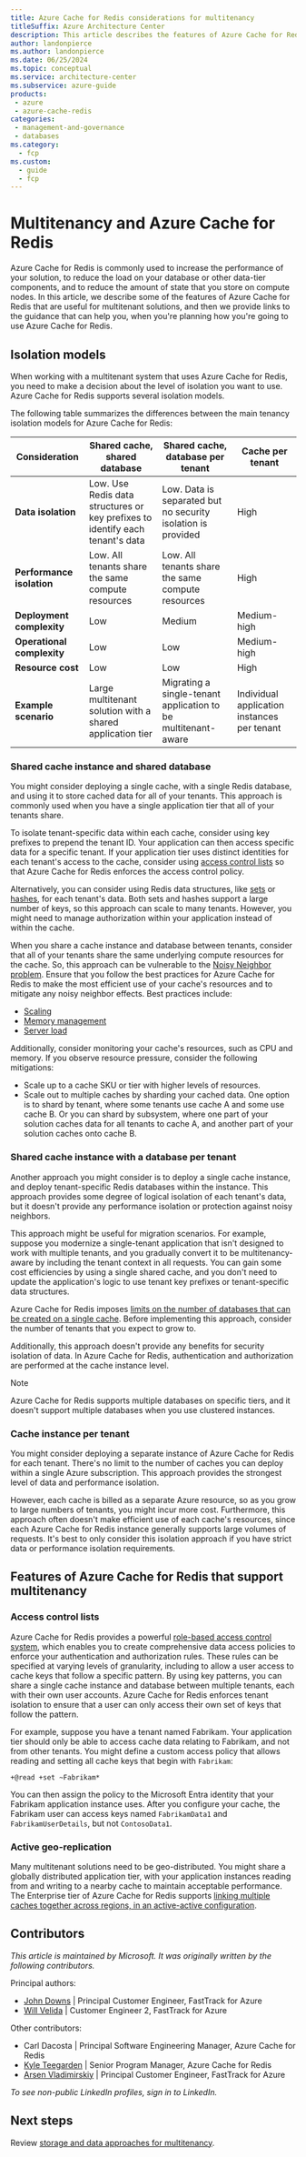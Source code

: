 ```yaml
---
title: Azure Cache for Redis considerations for multitenancy
titleSuffix: Azure Architecture Center
description: This article describes the features of Azure Cache for Redis that are useful when you work with multitenanted systems, and it provides links to guidance for how to use Azure Cache for Redis in a multitenant solution.
author: landonpierce
ms.author: landonpierce
ms.date: 06/25/2024
ms.topic: conceptual
ms.service: architecture-center
ms.subservice: azure-guide
products:
 - azure
 - azure-cache-redis
categories:
 - management-and-governance
 - databases
ms.category:
  - fcp
ms.custom:
  - guide
  - fcp
---
```


# Multitenancy and Azure Cache for Redis

Azure Cache for Redis is commonly used to increase the performance of your solution, to reduce the load on your database or other data-tier components, and to reduce the amount of state that you store on compute nodes. In this article, we describe some of the features of Azure Cache for Redis that are useful for multitenant solutions, and then we provide links to the guidance that can help you, when you're planning how you're going to use Azure Cache for Redis.

## Isolation models

When working with a multitenant system that uses Azure Cache for Redis, you need to make a decision about the level of isolation you want to use. Azure Cache for Redis supports several isolation models.

The following table summarizes the differences between the main tenancy isolation models for Azure Cache for Redis:

| Consideration | Shared cache, shared database | Shared cache, database per tenant | Cache per tenant |
|---|---|---|---|
| **Data isolation** | Low. Use Redis data structures or key prefixes to identify each tenant's data | Low. Data is separated but no security isolation is provided | High |
| **Performance isolation** | Low. All tenants share the same compute resources | Low. All tenants share the same compute resources | High |
| **Deployment complexity** | Low | Medium | Medium-high |
| **Operational complexity** | Low | Low | Medium-high |
| **Resource cost** | Low | Low | High |
| **Example scenario** | Large multitenant solution with a shared application tier | Migrating a single-tenant application to be multitenant-aware | Individual application instances per tenant |

### Shared cache instance and shared database

You might consider deploying a single cache, with a single Redis database, and using it to store cached data for all of your tenants. This approach is commonly used when you have a single application tier that all of your tenants share.

To isolate tenant-specific data within each cache, consider using key prefixes to prepend the tenant ID. Your application can then access specific data for a specific tenant. If your application tier uses distinct identities for each tenant's access to the cache, consider using [access control lists](#access-control-lists) so that Azure Cache for Redis enforces the access control policy.

Alternatively, you can consider using Redis data structures, like [sets](https://redis.io/docs/latest/develop/data-types/#sets) or [hashes](https://redis.io/docs/latest/develop/data-types/#hashes), for each tenant's data. Both sets and hashes support a large number of keys, so this approach can scale to many tenants. However, you might need to manage authorization within your application instead of within the cache.

When you share a cache instance and database between tenants, consider that all of your tenants share the same underlying compute resources for the cache. So, this approach can be vulnerable to the [Noisy Neighbor problem](../../../antipatterns/noisy-neighbor/noisy-neighbor.yml). Ensure that you follow the best practices for Azure Cache for Redis to make the most efficient use of your cache's resources and to mitigate any noisy neighbor effects. Best practices include:

- [Scaling](/azure/azure-cache-for-redis/cache-best-practices-scale)
- [Memory management](/azure/azure-cache-for-redis/cache-best-practices-memory-management)
- [Server load](/azure/azure-cache-for-redis/cache-best-practices-server-load)

Additionally, consider monitoring your cache's resources, such as CPU and memory. If you observe resource pressure, consider the following mitigations:

- Scale up to a cache SKU or tier with higher levels of resources.
- Scale out to multiple caches by sharding your cached data. One option is to shard by tenant, where some tenants use cache A and some use cache B. Or you can shard by subsystem, where one part of your solution caches data for all tenants to cache A, and another part of your solution caches onto cache B.

### Shared cache instance with a database per tenant

Another approach you might consider is to deploy a single cache instance, and deploy tenant-specific Redis databases within the instance. This approach provides some degree of logical isolation of each tenant's data, but it doesn't provide any performance isolation or protection against noisy neighbors.

This approach might be useful for migration scenarios. For example, suppose you modernize a single-tenant application that isn't designed to work with multiple tenants, and you gradually convert it to be multitenancy-aware by including the tenant context in all requests. You can gain some cost efficiencies by using a single shared cache, and you don't need to update the application's logic to use tenant key prefixes or tenant-specific data structures.

Azure Cache for Redis imposes [limits on the number of databases that can be created on a single cache](/azure/azure-resource-manager/management/azure-subscription-service-limits#azure-cache-for-redis-limits). Before implementing this approach, consider the number of tenants that you expect to grow to.

Additionally, this approach doesn't provide any benefits for security isolation of data. In Azure Cache for Redis, authentication and authorization are performed at the cache instance level.

> [!NOTE]
> Azure Cache for Redis supports multiple databases on specific tiers, and it doesn't support multiple databases when you use clustered instances.

### Cache instance per tenant

You might consider deploying a separate instance of Azure Cache for Redis for each tenant. There's no limit to the number of caches you can deploy within a single Azure subscription. This approach provides the strongest level of data and performance isolation.

However, each cache is billed as a separate Azure resource, so as you grow to large numbers of tenants, you might incur more cost. Furthermore, this approach often doesn't make efficient use of each cache's resources, since each Azure Cache for Redis instance generally supports large volumes of requests. It's best to only consider this isolation approach if you have strict data or performance isolation requirements.

## Features of Azure Cache for Redis that support multitenancy

### Access control lists

Azure Cache for Redis provides a powerful [role-based access control system](/azure/azure-cache-for-redis/cache-configure-role-based-access-control), which enables you to create comprehensive data access policies to enforce your authentication and authorization rules. These rules can be specified at varying levels of granularity, including to allow a user access to cache keys that follow a specific pattern. By using key patterns, you can share a single cache instance and database between multiple tenants, each with their own user accounts. Azure Cache for Redis enforces tenant isolation to ensure that a user can only access their own set of keys that follow the pattern.

For example, suppose you have a tenant named Fabrikam. Your application tier should only be able to access cache data relating to Fabrikam, and not from other tenants. You might define a custom access policy that allows reading and setting all cache keys that begin with `Fabrikam`:

```
+@read +set ~Fabrikam*
```

You can then assign the policy to the Microsoft Entra identity that your Fabrikam application instance uses. After you configure your cache, the Fabrikam user can access keys named `FabrikamData1` and `FabrikamUserDetails`, but not `ContosoData1`.

### Active geo-replication

Many multitenant solutions need to be geo-distributed. You might share a globally distributed application tier, with your application instances reading from and writing to a nearby cache to maintain acceptable performance. The Enterprise tier of Azure Cache for Redis supports [linking multiple caches together across regions, in an active-active configuration](/azure/azure-cache-for-redis/cache-high-availability#active-geo-replication).

## Contributors

*This article is maintained by Microsoft. It was originally written by the following contributors.*

Principal authors:

 * [John Downs](http://linkedin.com/in/john-downs) | Principal Customer Engineer, FastTrack for Azure
 * [Will Velida](http://linkedin.com/in/willvelida) | Customer Engineer 2, FastTrack for Azure

Other contributors:

 * Carl Dacosta | Principal Software Engineering Manager, Azure Cache for Redis
 * [Kyle Teegarden](https://www.linkedin.com/in/kyleteegarden) | Senior Program Manager, Azure Cache for Redis 
 * [Arsen Vladimirskiy](http://linkedin.com/in/arsenv) | Principal Customer Engineer, FastTrack for Azure

*To see non-public LinkedIn profiles, sign in to LinkedIn.*

## Next steps

Review [storage and data approaches for multitenancy](../approaches/storage-data.yml).
